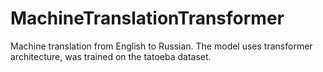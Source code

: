 # MachineTranslationTransformer
Machine translation from English to Russian. The model uses transformer architecture, was trained on the tatoeba dataset.
